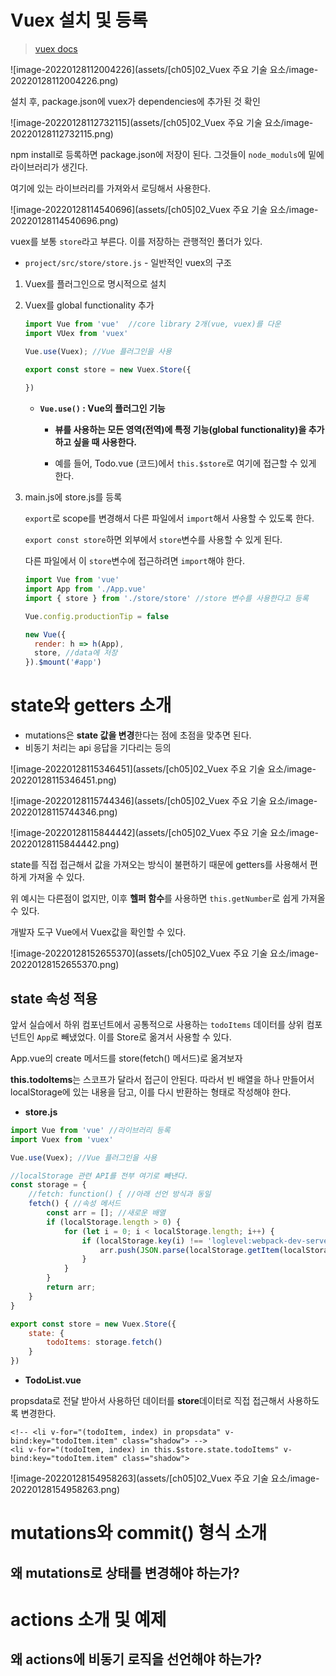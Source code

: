 # Vuex 설치 및 등록

> [vuex docs](https://vuex.vuejs.org/guide/)

![image-20220128112004226](assets/[ch05]02_Vuex 주요 기술 요소/image-20220128112004226.png)

설치 후, package.json에 vuex가 dependencies에 추가된 것 확인

![image-20220128112732115](assets/[ch05]02_Vuex 주요 기술 요소/image-20220128112732115.png)



npm install로 등록하면 package.json에 저장이 된다. 그것들이 `node_moduls`에 밑에 라이브러리가 생긴다.

여기에 있는 라이브러리를 가져와서 로딩해서 사용한다.



![image-20220128114540696](assets/[ch05]02_Vuex 주요 기술 요소/image-20220128114540696.png)

vuex를 보통 `store`라고 부른다. 이를 저장하는 관행적인 폴더가 있다.

* `project/src/store/store.js` - 일반적인 vuex의 구조



1. Vuex를 플러그인으로 명시적으로 설치

2. Vuex를 global functionality 추가

   ```js
   import Vue from 'vue'  //core library 2개(vue, vuex)를 다운
   import VUex from 'vuex'
   
   Vue.use(Vuex); //Vue 플러그인을 사용
   
   export const store = new Vuex.Store({
       
   })
   ```

   * **`Vue.use()` : Vue의 플러그인 기능**

     * **뷰를 사용하는 모든 영역(전역)에 특정 기능(global functionality)을 추가하고 싶을 때 사용한다.**

     * 예를 들어, Todo.vue (코드)에서 `this.$store`로 여기에 접근할 수 있게 한다.

3. main.js에 store.js를 등록

   `export`로 scope를 변경해서 다른 파일에서 `import`해서 사용할 수 있도록 한다.

   `export const store`하면 외부에서 `store`변수를 사용할 수 있게 된다.

   다른 파일에서 이 `store`변수에 접근하려면 `import`해야 한다. 

   ```js
   import Vue from 'vue'
   import App from './App.vue'
   import { store } from './store/store' //store 변수를 사용한다고 등록
   
   Vue.config.productionTip = false
   
   new Vue({
     render: h => h(App),
     store, //data에 저장
   }).$mount('#app')
   ```

   

# state와 getters 소개

* mutations은 **state 값을 변경**한다는 점에 초점을 맞추면 된다.
* 비동기 처리는 api 응답을 기다리는 등의 

![image-20220128115346451](assets/[ch05]02_Vuex 주요 기술 요소/image-20220128115346451.png)

![image-20220128115744346](assets/[ch05]02_Vuex 주요 기술 요소/image-20220128115744346.png)



![image-20220128115844442](assets/[ch05]02_Vuex 주요 기술 요소/image-20220128115844442.png)

state를 직접 접근해서 값을 가져오는 방식이 불편하기 때문에 getters를 사용해서 편하게 가져올 수 있다. 

위 예시는 다른점이 없지만, 이후 **헬퍼 함수**를 사용하면 `this.getNumber`로 쉽게 가져올 수 있다.



개발자 도구 Vue에서 Vuex값을 확인할 수 있다.

![image-20220128152655370](assets/[ch05]02_Vuex 주요 기술 요소/image-20220128152655370.png)





## state 속성 적용

앞서 실습에서 하위 컴포넌트에서 공통적으로 사용하는 `todoItems` 데이터를 상위 컴포넌트인 `App`로 빼냈었다. 이를 Store로 옮겨서 사용할 수 있다.



App.vue의 create 메서드를 store(fetch() 메서드)로 옮겨보자

**this.todoItems**는 스코프가 달라서 접근이 안된다. 따라서 빈 배열을 하나 만들어서 localStorage에 있는 내용을 담고, 이를 다시 반환하는 형태로 작성해야 한다.

* **store.js**

```js
import Vue from 'vue' //라이브러리 등록
import Vuex from 'vuex'

Vue.use(Vuex); //Vue 플러그인을 사용

//localStorage 관련 API를 전부 여기로 빼낸다.
const storage = {
    //fetch: function() { //아래 선언 방식과 동일
    fetch() { //속성 메서드
        const arr = []; //새로운 배열
        if (localStorage.length > 0) {
            for (let i = 0; i < localStorage.length; i++) {
                if (localStorage.key(i) !== 'loglevel:webpack-dev-server') {
                    arr.push(JSON.parse(localStorage.getItem(localStorage.key(i))));
                }
            }
        }
        return arr;
    }
}

export const store = new Vuex.Store({
    state: {
        todoItems: storage.fetch()
    }
})
```



* **TodoList.vue**

propsdata로 전달 받아서 사용하던 데이터를 **store**데이터로 직접 접근해서 사용하도록 변경한다.

```vue
<!-- <li v-for="(todoItem, index) in propsdata" v-bind:key="todoItem.item" class="shadow"> -->
<li v-for="(todoItem, index) in this.$store.state.todoItems" v-bind:key="todoItem.item" class="shadow">
```



![image-20220128154958263](assets/[ch05]02_Vuex 주요 기술 요소/image-20220128154958263.png)





# mutations와 commit() 형식 소개







## 왜 mutations로 상태를 변경해야 하는가?





# actions 소개 및 예제



## 왜 actions에 비동기 로직을 선언해야 하는가?



